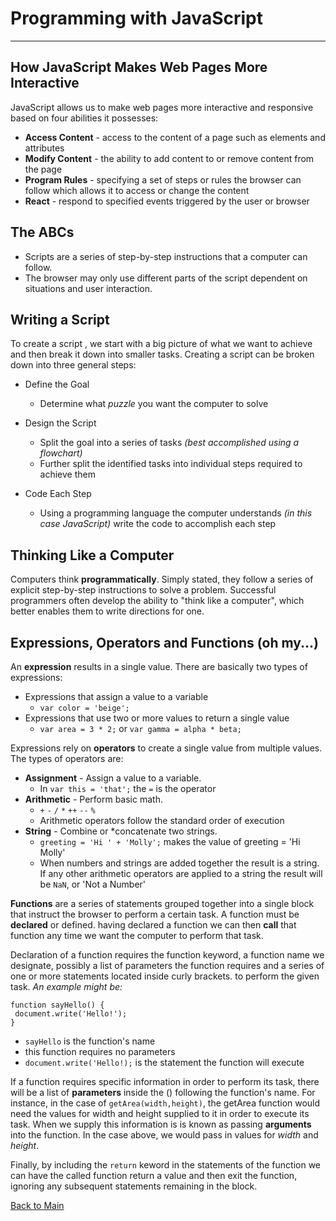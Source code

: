 # Programming with JavaScript

---

## How JavaScript Makes Web Pages More Interactive

JavaScript allows us to make web pages more interactive and responsive based on four abilities it possesses:

- **Access Content** - access to the content of a page such as elements and attributes
- **Modify Content** - the ability to add content to or remove content from the page
- **Program Rules** - specifying a set of steps or rules the browser can follow which allows it to access or change the content
- **React** - respond to specified events triggered by the user or browser

## The ABCs

- Scripts are a series of step-by-step instructions that a computer can follow.
- The browser may only use different parts of the script dependent on situations and user interaction.

## Writing a Script

To create a script , we start with a big picture of what we want to achieve and then break it down into smaller tasks. Creating a script can be broken down into three general steps:

- Define the Goal
  - Determine what _puzzle_ you want the computer to solve
- Design the Script
  - Split the goal into a series of tasks _(best accomplished using a flowchart)_
  - Further split the identified tasks into individual steps required to achieve them
- Code Each Step

  - Using a programming language the computer understands _(in this case JavaScript)_ write the code to accomplish each step

## Thinking Like a Computer

Computers think **programmatically**. Simply stated, they follow a series of explicit step-by-step instructions to solve a problem. Successful programmers often develop the ability to "think like a computer", which better enables them to write directions for one.

## Expressions, Operators and Functions (oh my...)

An **expression** results in a single value. There are basically two types of expressions:

- Expressions that assign a value to a variable
  - `var color = 'beige';`
- Expressions that use two or more values to return a single value
  - `var area = 3 * 2;` or `var gamma = alpha * beta;`

Expressions rely on **operators** to create a single value from multiple values. The types of operators are:

- **Assignment** - Assign a value to a variable.
  - In `var this = 'that';` the `=` is the operator
- **Arithmetic** - Perform basic math.
  - `+` `-` `/` `*` `++` `--` `%`
  - Arithmetic operators follow the standard order of execution
- **String** - Combine or \*concatenate two strings.
  - `greeting = 'Hi ' + 'Molly';` makes the value of greeting = 'Hi Molly'
  - When numbers and strings are added together the result is a string. If any other arithmetic operators are applied to a string the result will be `NaN`, or 'Not a Number'

**Functions** are a series of statements grouped together into a single block that instruct the browser to perform a certain task. A function must be **declared** or defined. having declared a function we can then **call** that function any time we want the computer to perform that task.

Declaration of a function requires the function keyword, a function name we designate, possibly a list of parameters the function requires and a series of one or more statements located inside curly brackets. to perform the given task. _An example might be:_

```
function sayHello() {
 document.write('Hello!');
}
```

- `sayHello` is the function's name
- this function requires no parameters
- `document.write('Hello!);` is the statement the function will execute

If a function requires specific information in order to perform its task, there will be a list of **parameters** inside the () following the function's name. For instance, in the case of `getArea(width,height)`, the getArea function would need the values for width and height supplied to it in order to execute its task. When we supply this information is is known as passing **arguments** into the function. In the case above, we would pass in values for _width_ and _height_.

Finally, by including the `return` keword in the statements of the function we can have the called function return a value and then exit the function, ignoring any subsequent statements remaining in the block.

[Back to Main](README.md)
